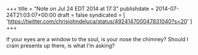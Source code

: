 +++
title = "Note on Jul 24 EDT 2014 at 17:3"
publishdate = 2014-07-24T21:03:07+00:00
draft = false
syndicated = [ 'https://twitter.com/chrisjohndeluca/status/492414700047831040?s=20' ]
+++

If your eyes are a window to the soul, is your nose the chimney? Should I cram presents up there, is what I’m asking?
